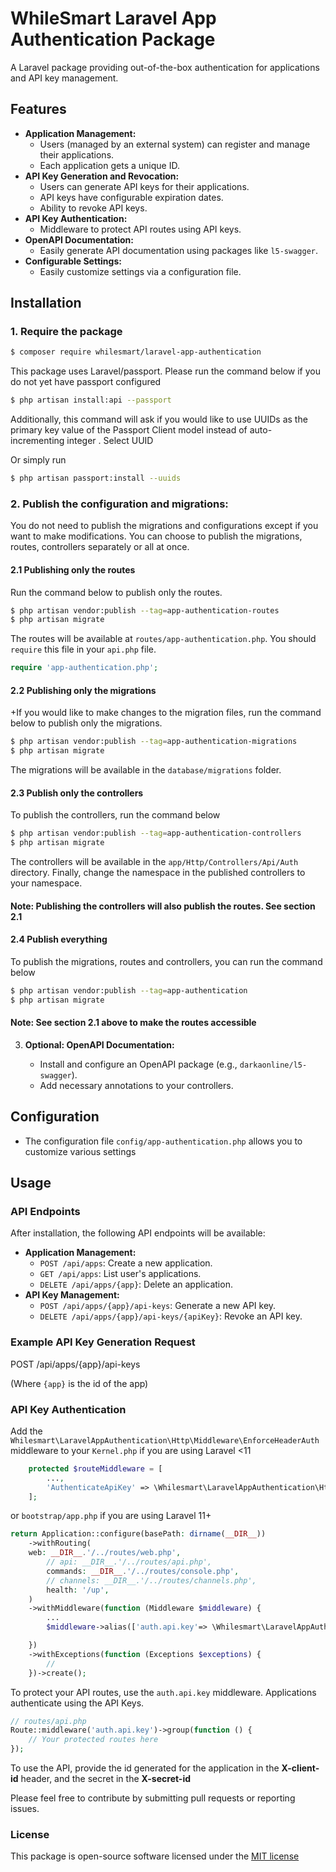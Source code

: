# WhileSmart Laravel App Authentication Package

A Laravel package providing out-of-the-box authentication for applications and API key management.

## Features

* **Application Management:**
    * Users (managed by an external system) can register and manage their applications.
    * Each application gets a unique ID.
* **API Key Generation and Revocation:**
    * Users can generate API keys for their applications.
    * API keys have configurable expiration dates.
    * Ability to revoke API keys.
* **API Key Authentication:**
    * Middleware to protect API routes using API keys.
* **OpenAPI Documentation:**
    * Easily generate API documentation using packages like `l5-swagger`.
* **Configurable Settings:**
    * Easily customize settings via a configuration file.

## Installation

### 1. Require the package

   ```bash
   $ composer require whilesmart/laravel-app-authentication
   ```

This package uses Laravel/passport. Please run the command below if you do not yet have passport configured

```bash
$ php artisan install:api --passport
```
Additionally, this command will ask if you would like to use UUIDs as the primary key value of the Passport Client model instead of auto-incrementing integer
. Select UUID

Or simply run 

```bash
$ php artisan passport:install --uuids
```

### 2. Publish the configuration and migrations:

You do not need to publish the migrations and configurations except if you want to make modifications. You can choose to
publish
the migrations, routes, controllers separately or all at once.

#### 2.1 Publishing only the routes

Run the command below to publish only the routes.

```bash
$ php artisan vendor:publish --tag=app-authentication-routes
$ php artisan migrate
```

The routes will be available at `routes/app-authentication.php`. You should `require` this file in your `api.php` file.

```php
require 'app-authentication.php';
```

#### 2.2 Publishing only the migrations

+If you would like to make changes to the migration files, run the command below to publish only the migrations.

```bash
$ php artisan vendor:publish --tag=app-authentication-migrations
$ php artisan migrate
```

The migrations will be available in the `database/migrations` folder.

#### 2.3 Publish only the controllers

To publish the controllers, run the command below

```bash
$ php artisan vendor:publish --tag=app-authentication-controllers
$ php artisan migrate
```

The controllers will be available in the `app/Http/Controllers/Api/Auth` directory.
Finally, change the namespace in the published controllers to your namespace.

#### Note: Publishing the controllers will also publish the routes. See section 2.1

#### 2.4 Publish everything

To publish the migrations, routes and controllers, you can run the command below

```bash
$ php artisan vendor:publish --tag=app-authentication
$ php artisan migrate
```

#### Note: See section 2.1 above to make the routes accessible

3. **Optional: OpenAPI Documentation:**

    * Install and configure an OpenAPI package (e.g., `darkaonline/l5-swagger`).
    * Add necessary annotations to your controllers.

## Configuration

* The configuration file `config/app-authentication.php` allows you to customize various settings

## Usage

### API Endpoints

After installation, the following API endpoints will be available:

* **Application Management:**
    * `POST /api/apps`: Create a new application.
    * `GET /api/apps`: List user's applications.
    * `DELETE /api/apps/{app}`: Delete an application.
* **API Key Management:**
    * `POST /api/apps/{app}/api-keys`: Generate a new API key.
    * `DELETE /api/apps/{app}/api-keys/{apiKey}`: Revoke an API key.

### Example API Key Generation Request

POST /api/apps/{app}/api-keys

(Where `{app}` is the id of the app)

### API Key Authentication

Add the `Whilesmart\LaravelAppAuthentication\Http\Middleware\EnforceHeaderAuth` middleware to your `Kernel.php` if
you are using Laravel <11 
```php
    protected $routeMiddleware = [
        ...,
        'AuthenticateApiKey' => \Whilesmart\LaravelAppAuthentication\Http\Middleware\EnforceHeaderAuth::class,
    ];

```

or `bootstrap/app.php` if you are using Laravel 11+
```php
return Application::configure(basePath: dirname(__DIR__))
    ->withRouting(
    web: __DIR__.'/../routes/web.php',
        // api: __DIR__.'/../routes/api.php',
        commands: __DIR__.'/../routes/console.php',
        // channels: __DIR__.'/../routes/channels.php',
        health: '/up',
    )
    ->withMiddleware(function (Middleware $middleware) {
        ...
        $middleware->alias(['auth.api.key'=> \Whilesmart\LaravelAppAuthentication\Http\Middleware\EnforceHeaderAuth::class]);

    })
    ->withExceptions(function (Exceptions $exceptions) {
        //
    })->create();
```

To protect your API routes, use the `auth.api.key` middleware. Applications authenticate using the API Keys.

```php
// routes/api.php
Route::middleware('auth.api.key')->group(function () {
    // Your protected routes here
});
```

To use the API, provide the id generated for the application in the **X-client-id** header, and the secret in the **X-secret-id**

Please feel free to contribute by submitting pull requests or reporting issues.

### License

This package is open-source software licensed under the [MIT license](LICENSE.md)
